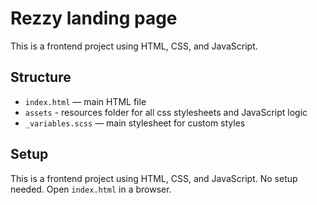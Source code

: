 # Rezzy landing page

This is a frontend project using HTML, CSS, and JavaScript.

## Structure

- `index.html` — main HTML file  
- `assets` - resources folder for all css stylesheets and JavaScript logic  
- `_variables.scss` — main stylesheet for custom styles

## Setup

This is a frontend project using HTML, CSS, and JavaScript. No setup needed. Open `index.html` in a browser.
